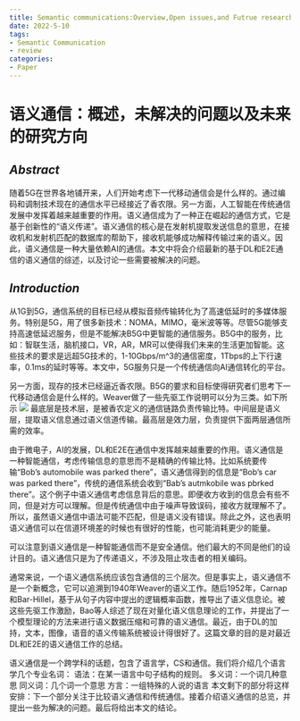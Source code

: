 ```yaml
---
title: Semantic communications:Overview,Open issues,and Futrue research dirrctions
date: 2022-5-10
tags:
- Semantic Communication
- review
categories:
- Paper
---
```

# 语义通信：概述，未解决的问题以及未来的研究方向

## _Abstract_

随着5G在世界各地铺开来，人们开始考虑下一代移动通信会是什么样的。通过编码和调制技术现在的通信水平已经接近了香农限。另一方面，人工智能在传统通信发展中发挥着越来越重要的作用。语义通信成为了一种正在崛起的通信方式，它是基于创新性的“语义传递”。语义通信的核心是在发射机提取发送信息的意思，在接收机和发射机匹配的数据库的帮助下，接收机能够成功解释传输过来的语义。因此，语义通信是一种大量依赖AI的通信。本文中将会介绍最新的基于DL和E2E通信的语义通信的综述，以及讨论一些需要被解决的问题。

## _Introduction_

从1G到5G，通信系统的目标已经从模拟音频传输转化为了高速低延时的多媒体服务。特别是5G，用了很多新技术：NOMA，MIMO，毫米波等等。尽管5G能够支持高速低延迟服务，但是不能解决B5G中更智能的通信服务。B5G中的服务，比如：智联生活，脑机接口，VR，AR，MR可以使得我们未来的生活更加智能。这些技术的要求是远超5G技术的，1-10Gbps/m^3的通信密度，1Tbps的上下行速率，0.1ms的延时等等。本文中，5G服务只是一个传统通信向AI通信转化的平台。

另一方面，现存的技术已经逼近香农限。B5G的要求和目标使得研究者们思考下一代移动通信会是什么样的。Weaver做了一些先驱工作说明可以分为三类。如下所示
<a href="https://sm.ms/image/5qN7pRJWg4TntE6" target="_blank"><img src="https://s2.loli.net/2022/05/11/5qN7pRJWg4TntE6.png" ></a>
最底层是技术层，是被香农定义的通信链路负责传输比特。中间层是语义层，提取语义信息通过语义信道传输。最高层是效力层，负责提供下面两层通信所需的效率。

由于微电子，AI的发展，DL和E2E在通信中发挥越来越重要的作用。语义通信是一种智能通信，考虑传输信息的意思而不是精确的传输比特。比如系统要传输“Bob’s automobile was parked there”，语义通信得到的信息是“Bob’s car was parked there”，传统的通信系统会收到“Bab’s autmkobile was pbrked there”。这个例子中语义通信考虑信息背后的意思。即便收方收到的信息会有些不同，但是对方可以理解。但是传统通信中由于噪声导致误码，接收方就理解不了。所以，虽然语义通信中语法可能不匹配，但是语义没有错误。除此之外，这也表明语义通信可以在信道环境差的时候也有很好的性能，也可能消耗更少的能量。

可以注意到语义通信是一种智能通信而不是安全通信。他们最大的不同是他们的设计目的。语义通信只是为了传递语义，不涉及阻止攻击者的相关编码。

通常来说，一个语义通信系统应该包含通信的三个层次。但是事实上，语义通信不是一个新概念，它可以追溯到1940年Weaver的语义工作。随后1952年，Carnap和Bar-Hillel，基于从句子内容中提出的逻辑概率函数，推导出了语义信息论。被这些先驱工作激励，Bao等人综述了现在对量化语义信息理论的工作，并提出了一个模型理论的方法来进行语义数据压缩和可靠的语义通信。最近，由于DL的加持，文本，图像，语音的语义传输系统被设计得很好了。这篇文章的目的是对最近DL和E2E的语义通信工作的总结。

语义通信是一个跨学科的话题，包含了语言学，CS和通信。我们将介绍几个语言学几个专业名词：
语法：在某一语言中句子结构的规则。
多义词：一个词几种意思
同义词：几个词一个意思
方言：一组特殊的人说的语言
本文剩下的部分将这样安排：下一个部分关注于比较语义通信和传统通信。接着介绍语义通信的总览，并提出一些为解决的问题。最后将给出本文的结论。
